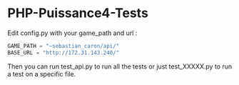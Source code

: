 # PHP-Puissance4-Tests

Edit config.py with your game_path and url :

```py
GAME_PATH = "~sebastian_caron/api/"
BASE_URL = "http://172.31.143.240/"
```

Then you can run test_api.py to run all the tests or just test_XXXXX.py to run a test on a specific file.
